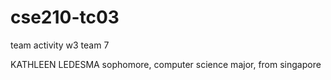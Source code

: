 # cse210-tc03
team activity w3 team 7

KATHLEEN LEDESMA
sophomore, computer science major, from singapore